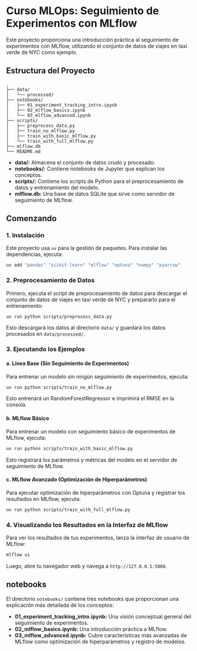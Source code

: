 
# Curso MLOps: Seguimiento de Experimentos con MLflow

Este proyecto proporciona una introducción práctica al seguimiento de experimentos con MLflow, utilizando el conjunto de datos de viajes en taxi verde de NYC como ejemplo.

## Estructura del Proyecto

```
.
├── data/
│   └── processed/
├── notebooks/
│   ├── 01_experiment_tracking_intro.ipynb
│   ├── 02_mlflow_basics.ipynb
│   └── 03_mlflow_advanced.ipynb
├── scripts/
│   ├── preprocess_data.py
│   ├── train_no_mlflow.py
│   ├── train_with_basic_mlflow.py
│   └── train_with_full_mlflow.py
├── mlflow.db
└── README.md
```

* **data/:** Almacena el conjunto de datos crudo y procesado.
* **notebooks/:** Contiene notebooks de Jupyter que explican los conceptos.
* **scripts/:** Contiene los scripts de Python para el preprocesamiento de datos y entrenamiento del modelo.
* **mlflow.db:** Una base de datos SQLite que sirve como servidor de seguimiento de MLflow.

## Comenzando

### 1. Instalación

Este proyecto usa `uv` para la gestión de paquetes. Para instalar las dependencias, ejecuta:

```bash
uv add "pandas" "scikit-learn" "mlflow" "optuna" "numpy" "pyarrow"
```

### 2. Preprocesamiento de Datos

Primero, ejecuta el script de preprocesamiento de datos para descargar el conjunto de datos de viajes en taxi verde de NYC y prepararlo para el entrenamiento:

```bash
uv run python scripts/preprocess_data.py
```

Esto descargará los datos al directorio `data/` y guardará los datos procesados en `data/processed/`.

### 3. Ejecutando los Ejemplos

#### a. Línea Base (Sin Seguimiento de Experimentos)

Para entrenar un modelo sin ningún seguimiento de experimentos, ejecuta:

```bash
uv run python scripts/train_no_mlflow.py
```

Esto entrenará un RandomForestRegressor e imprimirá el RMSE en la consola.

#### b. MLflow Básico

Para entrenar un modelo con seguimiento básico de experimentos de MLflow, ejecuta:

```bash
uv run python scripts/train_with_basic_mlflow.py
```

Esto registrará los parámetros y métricas del modelo en el servidor de seguimiento de MLflow.

#### c. MLflow Avanzado (Optimización de Hiperparámetros)

Para ejecutar optimización de hiperparámetros con Optuna y registrar los resultados en MLflow, ejecuta:

```bash
uv run python scripts/train_with_full_mlflow.py
```

### 4. Visualizando los Resultados en la Interfaz de MLflow

Para ver los resultados de tus experimentos, lanza la interfaz de usuario de MLflow:

```bash
mlflow ui
```

Luego, abre tu navegador web y navega a `http://127.0.0.1:5000`.

## notebooks

El directorio `notebooks/` contiene tres notebooks que proporcionan una explicación más detallada de los conceptos:

* **01_experiment_tracking_intro.ipynb:** Una visión conceptual general del seguimiento de experimentos.
* **02_mlflow_basics.ipynb:** Una introducción práctica a MLflow.
* **03_mlflow_advanced.ipynb:** Cubre características más avanzadas de MLflow como optimización de hiperparámetros y registro de modelos.
